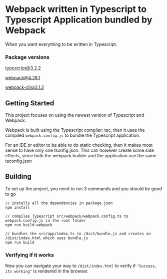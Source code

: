 # Webpack written in Typescript to Typescript Application bundled by Webpack

When you want everything to be written in Typescript.

### Package versions

typescript@3.2.2

webpack@4.28.1

webpack-cli@3.1.2

## Getting Started

This project focuses on using the newest version of Typescript and Webpack. 

Webpack is built using the Typescript compiler: tsc, then it uses the compiled `webpack.config.js` to bundle the Typescript application.

For an IDE or editor to be able to do static checking, then it makes most sense to have only one tsonfig.json. This can however create some side effects, since both the webpack builder and the application use the same tsconfig.json 

## Building
To set up the project, you need to run 3 commands and you should be good to go

```
// installs all the dependencies in package.json
npm install 

// compiles Typescript src/webpack/webpack.config.ts to webpack.config.js in the root folder
npm run build-webpack

// bundles the src/app/index.ts to /dist/bundle.js and creates an /dist/index.html which uses bundle.js
npm run build 
```
### Verifying if it works
Now you can navigate your way to `/dist/index.html` to verify if `"Success, its working"` is rendered in the browser.
